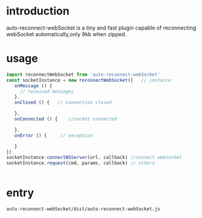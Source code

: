 # introduction
  auto-reconnect-webSocket is a tiny and fast plugin capable of reconnecting webSocket automatically,only 9kb when zipped.


# usage
```javascript
import reconnectWebSocket from 'auto-reconnect-webSocket'
const socketInstance = new reconnectWebSocket({   // instance
   onMessage () {
     // received messages
   },
   onClosed () {   // connection closed

   },
   onConnected () {    //socket connected

   },
   onError () {     // exception

   }
})
socketInstance.connectWSServer(url, callback) //connect websocket
socketInstance.request(cmd, params, callback) // others
    
```
# entry
	auto-reconnect-webSocket/dist/auto-reconnect-webSocket.js

